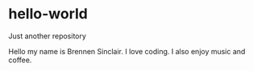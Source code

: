 # hello-world
Just another repository

Hello my name is Brennen Sinclair. I love coding. I also enjoy music and coffee. 
